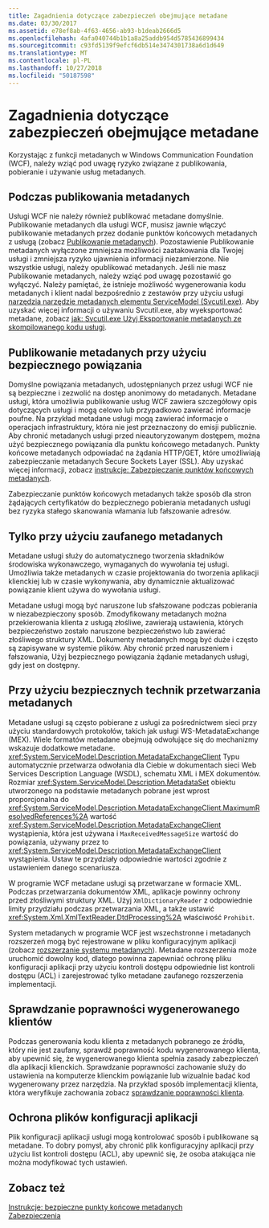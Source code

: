```yaml
---
title: Zagadnienia dotyczące zabezpieczeń obejmujące metadane
ms.date: 03/30/2017
ms.assetid: e78ef8ab-4f63-4656-ab93-b1deab2666d5
ms.openlocfilehash: 4afa040744b1b1a8a25addb954d5785436899434
ms.sourcegitcommit: c93fd5139f9efcf6db514e3474301738a6d1d649
ms.translationtype: MT
ms.contentlocale: pl-PL
ms.lasthandoff: 10/27/2018
ms.locfileid: "50187598"
---
```

# <a name="security-considerations-with-metadata"></a>Zagadnienia dotyczące zabezpieczeń obejmujące metadane
Korzystając z funkcji metadanych w Windows Communication Foundation (WCF), należy wziąć pod uwagę ryzyko związane z publikowania, pobieranie i używanie usług metadanych.  
  
## <a name="when-to-publish-metadata"></a>Podczas publikowania metadanych  
 Usługi WCF nie należy również publikować metadane domyślnie. Publikowanie metadanych dla usługi WCF, musisz jawnie włączyć publikowanie metadanych przez dodanie punktów końcowych metadanych z usługą (zobacz [Publikowanie metadanych](../../../../docs/framework/wcf/feature-details/publishing-metadata.md)). Pozostawienie Publikowanie metadanych wyłączone zmniejsza możliwości zaatakowania dla Twojej usługi i zmniejsza ryzyko ujawnienia informacji niezamierzone. Nie wszystkie usługi, należy opublikować metadanych. Jeśli nie masz Publikowanie metadanych, należy wziąć pod uwagę pozostawić go wyłączyć. Należy pamiętać, że istnieje możliwość wygenerowania kodu metadanych i klient nadal bezpośrednio z zestawów przy użyciu usługi [narzędzia narzędzie metadanych elementu ServiceModel (Svcutil.exe)](../../../../docs/framework/wcf/servicemodel-metadata-utility-tool-svcutil-exe.md). Aby uzyskać więcej informacji o używaniu Svcutil.exe, aby wyeksportować metadane, zobacz [jak: Svcutil.exe Użyj Eksportowanie metadanych ze skompilowanego kodu usługi](../../../../docs/framework/wcf/feature-details/how-to-use-svcutil-exe-to-export-metadata-from-compiled-service-code.md).  
  
## <a name="publishing-metadata-using-a-secure-binding"></a>Publikowanie metadanych przy użyciu bezpiecznego powiązania  
 Domyślne powiązania metadanych, udostępnianych przez usługi WCF nie są bezpieczne i zezwolić na dostęp anonimowy do metadanych. Metadane usługi, która umożliwia publikowanie usług WCF zawiera szczegółowy opis dotyczących usługi i mogą celowo lub przypadkowo zawierać informacje poufne. Na przykład metadane usługi mogą zawierać informacje o operacjach infrastruktury, która nie jest przeznaczony do emisji publicznie. Aby chronić metadanych usługi przed nieautoryzowanym dostępem, można użyć bezpiecznego powiązania dla punktu końcowego metadanych. Punkty końcowe metadanych odpowiadać na żądania HTTP/GET, które umożliwiają zabezpieczanie metadanych Secure Sockets Layer (SSL). Aby uzyskać więcej informacji, zobacz [instrukcje: Zabezpieczanie punktów końcowych metadanych](../../../../docs/framework/wcf/feature-details/how-to-secure-metadata-endpoints.md).  
  
 Zabezpieczanie punktów końcowych metadanych także sposób dla stron żądających certyfikatów do bezpiecznego pobierania metadanych usługi bez ryzyka stałego skanowania włamania lub fałszowanie adresów.  
  
## <a name="using-only-trusted-metadata"></a>Tylko przy użyciu zaufanego metadanych  
 Metadane usługi służy do automatycznego tworzenia składników środowiska wykonawczego, wymaganych do wywołania tej usługi. Umożliwia także metadanych w czasie projektowania do tworzenia aplikacji klienckiej lub w czasie wykonywania, aby dynamicznie aktualizować powiązanie klient używa do wywołania usługi.  
  
 Metadane usługi mogą być naruszone lub sfałszowane podczas pobierania w niezabezpieczony sposób. Zmodyfikowany metadanych można przekierowania klienta z usługą złośliwe, zawierają ustawienia, których bezpieczeństwo zostało naruszone bezpieczeństwo lub zawierać złośliwego struktury XML. Dokumenty metadanych mogą być duże i często są zapisywane w systemie plików. Aby chronić przed naruszeniem i fałszowania, Użyj bezpiecznego powiązania żądanie metadanych usługi, gdy jest on dostępny.  
  
## <a name="using-safe-techniques-for-processing-metadata"></a>Przy użyciu bezpiecznych technik przetwarzania metadanych  
 Metadane usługi są często pobierane z usługi za pośrednictwem sieci przy użyciu standardowych protokołów, takich jak usługi WS-MetadataExchange (MEX). Wiele formatów metadane obejmują odwołujące się do mechanizmy wskazuje dodatkowe metadane. <xref:System.ServiceModel.Description.MetadataExchangeClient> Typu automatycznie przetwarza odwołania dla Ciebie w dokumentach sieci Web Services Description Language (WSDL), schematu XML i MEX dokumentów. Rozmiar <xref:System.ServiceModel.Description.MetadataSet> obiektu utworzonego na podstawie metadanych pobrane jest wprost proporcjonalna do <xref:System.ServiceModel.Description.MetadataExchangeClient.MaximumResolvedReferences%2A> wartość <xref:System.ServiceModel.Description.MetadataExchangeClient> wystąpienia, która jest używana i `MaxReceivedMessageSize` wartość do powiązania, używany przez to <xref:System.ServiceModel.Description.MetadataExchangeClient> wystąpienia. Ustaw te przydziały odpowiednie wartości zgodnie z ustawieniem danego scenariusza.  
  
 W programie WCF metadane usługi są przetwarzane w formacie XML. Podczas przetwarzania dokumentów XML, aplikacje powinny ochrony przed złośliwymi struktury XML. Użyj `XmlDictionaryReader` z odpowiednie limity przydziału podczas przetwarzania XML, a także ustawić <xref:System.Xml.XmlTextReader.DtdProcessing%2A> właściwość `Prohibit`.  
  
 System metadanych w programie WCF jest wszechstronne i metadanych rozszerzeń mogą być rejestrowane w pliku konfiguracyjnym aplikacji (zobacz [rozszerzanie systemu metadanych](../../../../docs/framework/wcf/extending/extending-the-metadata-system.md)). Metadane rozszerzenia może uruchomić dowolny kod, dlatego powinna zapewniać ochronę pliku konfiguracji aplikacji przy użyciu kontroli dostępu odpowiednie list kontroli dostępu (ACL) i zarejestrować tylko metadane zaufanego rozszerzenia implementacji.  
  
## <a name="validating-generated-clients"></a>Sprawdzanie poprawności wygenerowanego klientów  
 Podczas generowania kodu klienta z metadanych pobranego ze źródła, który nie jest zaufany, sprawdź poprawność kodu wygenerowanego klienta, aby upewnić się, że wygenerowanego klienta spełnia zasady zabezpieczeń dla aplikacji klienckich. Sprawdzanie poprawności zachowanie służy do ustawienia na komputerze klienckim powiązanie lub wizualnie badać kod wygenerowany przez narzędzia. Na przykład sposób implementacji klienta, która weryfikuje zachowania zobacz [sprawdzanie poprawności klienta](../../../../docs/framework/wcf/samples/client-validation.md).  
  
## <a name="protecting-application-configuration-files"></a>Ochrona plików konfiguracji aplikacji  
 Plik konfiguracji aplikacji usługi mogą kontrolować sposób i publikowane są metadane. To dobry pomysł, aby chronić plik konfiguracyjny aplikacji przy użyciu list kontroli dostępu (ACL), aby upewnić się, że osoba atakująca nie można modyfikować tych ustawień.  
  
## <a name="see-also"></a>Zobacz też  
 [Instrukcje: bezpieczne punkty końcowe metadanych](../../../../docs/framework/wcf/feature-details/how-to-secure-metadata-endpoints.md)  
 [Zabezpieczenia](../../../../docs/framework/wcf/feature-details/security.md)
